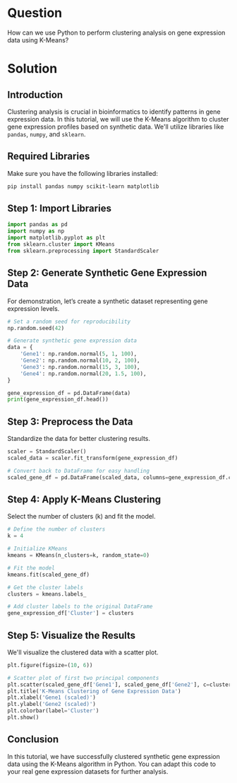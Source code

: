 # Question

How can we use Python to perform clustering analysis on gene expression data using K-Means?

# Solution

## Introduction

Clustering analysis is crucial in bioinformatics to identify patterns in gene expression data. In this tutorial, we will use the K-Means algorithm to cluster gene expression profiles based on synthetic data. We'll utilize libraries like `pandas`, `numpy`, and `sklearn`.

## Required Libraries

Make sure you have the following libraries installed:

```bash
pip install pandas numpy scikit-learn matplotlib
```

## Step 1: Import Libraries

```python
import pandas as pd
import numpy as np
import matplotlib.pyplot as plt
from sklearn.cluster import KMeans
from sklearn.preprocessing import StandardScaler
```

## Step 2: Generate Synthetic Gene Expression Data

For demonstration, let’s create a synthetic dataset representing gene expression levels.

```python
# Set a random seed for reproducibility
np.random.seed(42)

# Generate synthetic gene expression data
data = {
    'Gene1': np.random.normal(5, 1, 100),
    'Gene2': np.random.normal(10, 2, 100),
    'Gene3': np.random.normal(15, 3, 100),
    'Gene4': np.random.normal(20, 1.5, 100),
}

gene_expression_df = pd.DataFrame(data)
print(gene_expression_df.head())
```

## Step 3: Preprocess the Data

Standardize the data for better clustering results.

```python
scaler = StandardScaler()
scaled_data = scaler.fit_transform(gene_expression_df)

# Convert back to DataFrame for easy handling
scaled_gene_df = pd.DataFrame(scaled_data, columns=gene_expression_df.columns)
```

## Step 4: Apply K-Means Clustering

Select the number of clusters (k) and fit the model.

```python
# Define the number of clusters
k = 4

# Initialize KMeans
kmeans = KMeans(n_clusters=k, random_state=0)

# Fit the model
kmeans.fit(scaled_gene_df)

# Get the cluster labels
clusters = kmeans.labels_

# Add cluster labels to the original DataFrame
gene_expression_df['Cluster'] = clusters
```

## Step 5: Visualize the Results

We'll visualize the clustered data with a scatter plot.

```python
plt.figure(figsize=(10, 6))

# Scatter plot of first two principal components
plt.scatter(scaled_gene_df['Gene1'], scaled_gene_df['Gene2'], c=clusters, cmap='viridis')
plt.title('K-Means Clustering of Gene Expression Data')
plt.xlabel('Gene1 (scaled)')
plt.ylabel('Gene2 (scaled)')
plt.colorbar(label='Cluster')
plt.show()
```

## Conclusion

In this tutorial, we have successfully clustered synthetic gene expression data using the K-Means algorithm in Python. You can adapt this code to your real gene expression datasets for further analysis.